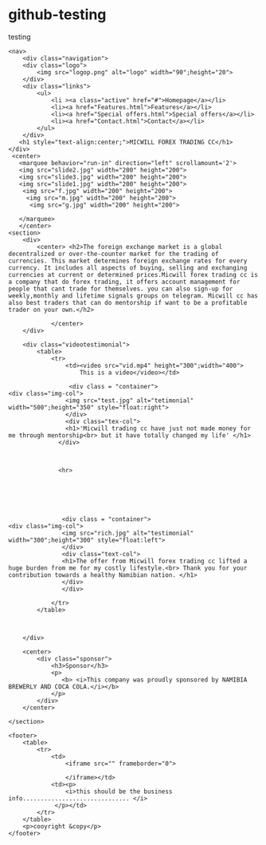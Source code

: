 # github-testing
testing

<body>

    <nav>
        <div class="navigation">
        <div class="logo">
            <img src="logop.png" alt="logo" width="90";height="20">
        </div>
        <div class="links">
            <ul>
                <li ><a class="active" href="#">Homepage</a></li>
                <li><a href="Features.html">Features</a></li>
                <li><a href="Special offers.html">Special offers</a></li>
                <li><a href="Contact.html">Contact</a></li>
            </ul>
        </div>
       <h1 style="text-align:center;">MICWILL FOREX TRADING CC</h1>
    </div>
     <center>
       <marquee behavior="run-in" direction="left" scrollamount='2'>
	   <img src="slide2.jpg" width="200" height="200">
	   <img src="slide3.jpg" width="200" height="200">
	   <img src="slide1.jpg" width="200" height="200">
	    <img src="f.jpg" width="200" height="200">
		 <img src="m.jpg" width="200" height="200">
		  <img src="g.jpg" width="200" height="200">
	   
	   </marquee>
	   </center>
    <section>
        <div>
            <center> <h2>The foreign exchange market is a global decentralized or over-the-counter market for the trading of currencies. This market determines foreign exchange rates for every currency. It includes all aspects of buying, selling and exchanging currencies at current or determined prices.Micwill forex trading cc is a company that do forex trading, it offers account management for people that cant trade for themselves. you can also sign-up for weekly,monthly and lifetime signals groups on telegram. Micwill cc has also best traders that can do mentorship if want to be a profitable trader on your own.</h2>
              
                </center>
        </div>
        
        <div class="videotestimonial">
            <table>
                <tr>
                    <td><video src="vid.mp4" height="300";width="400">
                        This is a video</video></td>
                   
					 <div class = "container">
	<div class="img-col">
					<img src="test.jpg" alt="tetimonial" width="500";height="350" style="float:right">
					</div>
					<div class="tex-col">
					<h1>'Micwill trading cc have just not made money for me through mentorship<br> but it have totally changed my life' </h1>
                  </div>
				  
				  
				  
				  <hr>
				  
				  
				  
				  
				  
				 
				   <div class = "container">
	<div class="img-col">
				   <img src="rich.jpg" alt="testimonial" width="300";height="300" style="float:left">
				   </div>
				   <div class="text-col">
				   <h1>The offer from Micwill forex trading cc lifted a huge burden from me for my costly lifestyle.<br> Thank you for your contribution towards a healthy Namibian nation. </h1>
				   </div>
				   </div>
				   
                </tr>
            </table>
        
           
                
        </div>
        
        <center>
            <div class="sponsor">
                <h3>Sponsor</h3>
                <p>
                   <b> <i>This company was proudly sponsored by NAMIBIA BREWERLY AND COCA COLA.</i></b>
                </p>
            </div>
        </center>
       
    </section>
 
    <footer>
        <table>
            <tr>
                <td>
                    <iframe src="" frameborder="0">
                      
                    </iframe></td>
                <td><p>
                    <i>this should be the business info.............................. </i> 
                 </p></td>
            </tr>
        </table>
        <p>cooyright &copy</p>
    </footer>
    
</body>
